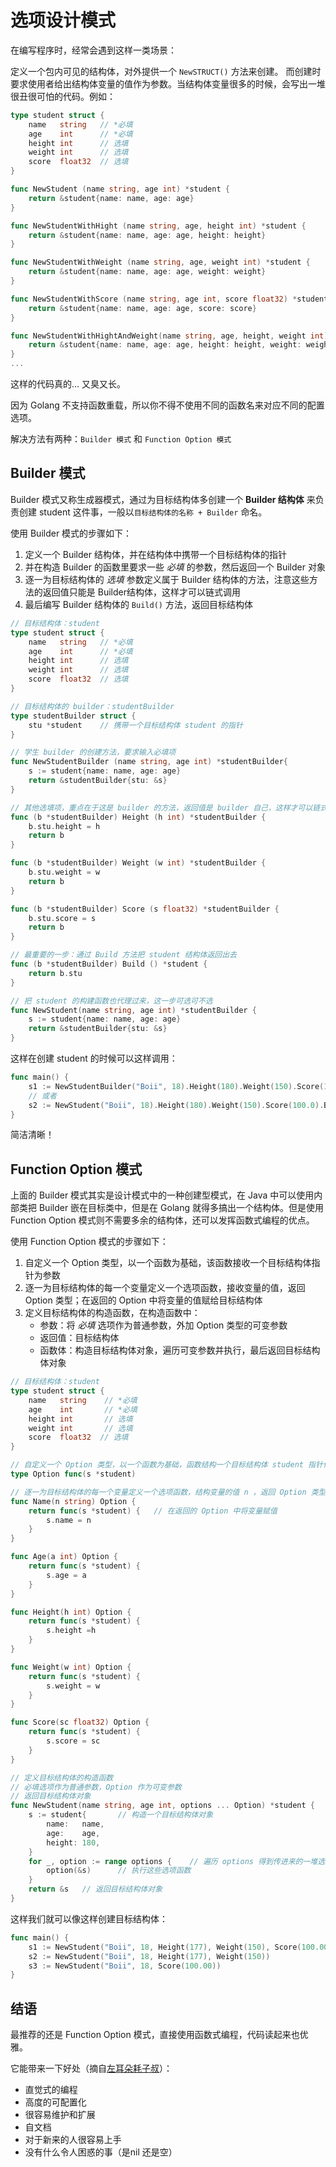 # 选项设计模式

在编写程序时，经常会遇到这样一类场景：

定义一个包内可见的结构体，对外提供一个 `NewSTRUCT()` 方法来创建。 而创建时要求使用者给出结构体变量的值作为参数。当结构体变量很多的时候，会写出一堆很丑很可怕的代码。例如：

```go
type student struct {
    name   string	// *必填
    age    int		// *必填
    height int		// 选填
    weight int		// 选填 
    score  float32	// 选填
}

func NewStudent (name string, age int) *student {
    return &student{name: name, age: age}
}

func NewStudentWithHight (name string, age, height int) *student {
    return &student{name: name, age: age, height: height}
}

func NewStudentWithWeight (name string, age, weight int) *student {
    return &student{name: name, age: age, weight: weight}
}

func NewStudentWithScore (name string, age int, score float32) *student {
    return &student{name: name, age: age, score: score}
}

func NewStudentWithHightAndWeight(name string, age, height, weight int) *student {
    return &student{name: name, age: age, height: height, weight: weight}
}
...
```

这样的代码真的… 又臭又长。

因为 Golang 不支持函数重载，所以你不得不使用不同的函数名来对应不同的配置选项。

解决方法有两种：`Builder 模式` 和 `Function Option 模式`

## Builder 模式

Builder 模式又称生成器模式，通过为目标结构体多创建一个 **Builder 结构体** 来负责创建 student 这件事，一般以`目标结构体的名称 + Builder` 命名。

使用 Builder 模式的步骤如下：

1.   定义一个 Builder 结构体，并在结构体中携带一个目标结构体的指针
2.   并在构造 Builder 的函数里要求一些 *必填* 的参数，然后返回一个 Builder 对象
3.   逐一为目标结构体的 *选填* 参数定义属于 Builder 结构体的方法，注意这些方法的返回值只能是 Builder结构体，这样才可以链式调用
4.   最后编写 Builder 结构体的 `Build()` 方法，返回目标结构体

```go
// 目标结构体：student
type student struct {
    name   string	// *必填
    age    int		// *必填
    height int		// 选填
    weight int		// 选填 
    score  float32	// 选填
}

// 目标结构体的 builder：studentBuilder
type studentBuilder struct {
    stu *student	// 携带一个目标结构体 student 的指针
}

// 学生 builder 的创建方法，要求输入必填项
func NewStudentBuilder (name string, age int) *studentBuilder{
    s := student{name: name, age: age}
    return &studentBuilder{stu: &s}
}

// 其他选填项，重点在于这是 builder 的方法，返回值是 builder 自己，这样才可以链式调用
func (b *studentBuilder) Height (h int) *studentBuilder {
    b.stu.height = h
    return b
}

func (b *studentBuilder) Weight (w int) *studentBuilder {
    b.stu.weight = w
    return b
}

func (b *studentBuilder) Score (s float32) *studentBuilder {
    b.stu.score = s
    return b
}

// 最重要的一步：通过 Build 方法把 student 结构体返回出去
func (b *studentBuilder) Build () *student {
    return b.stu
}

// 把 student 的构建函数也代理过来，这一步可选可不选
func NewStudent(name string, age int) *studentBuilder {
    s := student{name: name, age: age}
    return &studentBuilder{stu: &s}
}
```

这样在创建 student 的时候可以这样调用：

```go
func main() {
    s1 := NewStudentBuilder("Boii", 18).Height(180).Weight(150).Score(100.0).Build()
    // 或者
    s2 := NewStudent("Boii", 18).Height(180).Weight(150).Score(100.0).Build()
}
```

简洁清晰！

## Function Option 模式

上面的 Builder 模式其实是设计模式中的一种创建型模式，在 Java 中可以使用内部类把 Builder 嵌在目标类中，但是在 Golang 就得多搞出一个结构体。但是使用 Function Option 模式则不需要多余的结构体，还可以发挥函数式编程的优点。

使用 Function Option 模式的步骤如下：

1.   自定义一个 Option 类型，以一个函数为基础，该函数接收一个目标结构体指针为参数
2.   逐一为目标结构体的每一个变量定义一个选项函数，接收变量的值，返回 Option 类型；在返回的 Option 中将变量的值赋给目标结构体
3.   定义目标结构体的构造函数，在构造函数中：
     -   参数：将 *必填* 选项作为普通参数，外加 Option 类型的可变参数
     -   返回值：目标结构体
     -   函数体：构造目标结构体对象，遍历可变参数并执行，最后返回目标结构体对象

```go
// 目标结构体：student
type student struct {
    name   string	 // *必填
    age    int		 // *必填
    height int		 // 选填
    weight int		 // 选填 
    score  float32	// 选填
}

// 自定义一个 Option 类型，以一个函数为基础，函数结构一个目标结构体 student 指针作为参数
type Option func(s *student) 

// 逐一为目标结构体的每一个变量定义一个选项函数，结构变量的值 n ，返回 Option 类型
func Name(n string) Option {
    return func(s *student) {	// 在返回的 Option 中将变量赋值
        s.name = n
    }
}

func Age(a int) Option {
    return func(s *student) {
        s.age = a
    }
}

func Height(h int) Option {
    return func(s *student) {
        s.height =h
    }
}

func Weight(w int) Option {
    return func(s *student) {
        s.weight = w
    }
}

func Score(sc float32) Option {
    return func(s *student) {
        s.score = sc
    }
}

// 定义目标结构体的构造函数
// 必填选项作为普通参数，Option 作为可变参数
// 返回目标结构体对象
func NewStudent(name string, age int, options ... Option) *student {
    s := student{		// 构造一个目标结构体对象 
        name:   name,
        age:    age,
        height: 180,
    }
    for _, option := range options {	// 遍历 options 得到传进来的一堆选项函数
        option(&s)		// 执行这些选项函数
    }
    return &s	// 返回目标结构体对象
}
```

这样我们就可以像这样创建目标结构体：

```go
func main() {
    s1 := NewStudent("Boii", 18, Height(177), Weight(150), Score(100.00))
    s2 := NewStudent("Boii", 18, Height(177), Weight(150))
    s3 := NewStudent("Boii", 18, Score(100.00))
}
```

## 结语

最推荐的还是 Function Option 模式，直接使用函数式编程，代码读起来也优雅。

它能带来一下好处（摘自[左耳朵耗子叔](https://coolshell.cn/articles/21146.html#%E9%85%8D%E7%BD%AE%E5%AF%B9%E8%B1%A1%E6%96%B9%E6%A1%88)）：

-   直觉式的编程
-   高度的可配置化
-   很容易维护和扩展
-   自文档
-   对于新来的人很容易上手
-   没有什么令人困惑的事（是nil 还是空）


